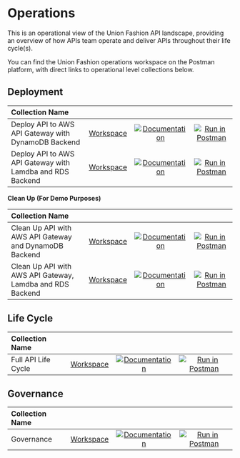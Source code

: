 # Operations
This is an operational view of the Union Fashion API landscape, providing an overview of how APIs team operate and deliver APIs throughout their life cycle(s).

You can find the Union Fashion operations workspace on the Postman platform, with direct links to operational level collections below.

## Deployment

| Collection Name | | | |
| :---         | :---       | :---:  | :---:  |
| Deploy API to AWS API Gateway with DynamoDB Backend | [Workspace](https://union-fashion.postman.co/collections/10394726-7b3a09ba-d302-425f-8ddc-5c075530c1df) | [![Documentation](https://kinlane-productions.s3.amazonaws.com/postman/postman-documentation-button.png)](https://documenter.getpostman.com/view/10394726/Szf6XTqp?version=latest) | [![Run in Postman](https://run.pstmn.io/button.svg)](https://app.getpostman.com/run-collection/2b87de2d53001e658663) |
| Deploy API to AWS API Gateway with Lamdba and RDS Backend | [Workspace](https://union-fashion.postman.co/collections/10394726-d717b77b-dc5d-474a-81ba-a39f0273c6bd) | [![Documentation](https://kinlane-productions.s3.amazonaws.com/postman/postman-documentation-button.png)](https://documenter.getpostman.com/view/10394726/Szf6X8Wd?version=latest) | [![Run in Postman](https://run.pstmn.io/button.svg)](https://app.getpostman.com/run-collection/f17f39e70ec132c85950) |

**Clean Up (For Demo Purposes)**

| Collection Name | | | |
| :---         | :---       | :---:  | :---:  |
| Clean Up API with AWS API Gateway and DynamoDB Backend | [Workspace](https://union-fashion.postman.co/collections/10394726-7b3a09ba-d302-425f-8ddc-5c075530c1df) | [![Documentation](https://kinlane-productions.s3.amazonaws.com/postman/postman-documentation-button.png)](https://documenter.getpostman.com/view/10394726/Szf82o3p?version=latest) | [![Run in Postman](https://run.pstmn.io/button.svg)](https://app.getpostman.com/run-collection/4b6b67d47abf18e4863c) |
| Clean Up API with AWS API Gateway, Lamdba and RDS Backend | [Workspace](https://union-fashion.postman.co/collections/10394726-d717b77b-dc5d-474a-81ba-a39f0273c6bd) | [![Documentation](https://kinlane-productions.s3.amazonaws.com/postman/postman-documentation-button.png)](https://documenter.getpostman.com/view/10394726/Szf6X8Wd?version=latest) | [![Run in Postman](https://run.pstmn.io/button.svg)](https://app.getpostman.com/run-collection/59c6c7c3457ddfdce64a) |

## Life Cycle

| Collection Name | | | |
| :---         | :---       | :---:  | :---:  |
| Full API Life Cycle | [Workspace](https://union-fashion.postman.co/collections/10394726-7b3a09ba-d302-425f-8ddc-5c075530c1df) | [![Documentation](https://kinlane-productions.s3.amazonaws.com/postman/postman-documentation-button.png)](https://documenter.getpostman.com/view/10394726/SzYbxGrc?version=latest) | [![Run in Postman](https://run.pstmn.io/button.svg)](https://app.getpostman.com/run-collection/b2ce1da56c01ec8694f2) |

## Governance

| Collection Name | | | |
| :---         | :---       | :---:  | :---:  |
| Governance | [Workspace](https://union-fashion.postman.co/collections/10394726-7b3a09ba-d302-425f-8ddc-5c075530c1df) | [![Documentation](https://kinlane-productions.s3.amazonaws.com/postman/postman-documentation-button.png)](Governance) | [![Run in Postman](https://run.pstmn.io/button.svg)](https://app.getpostman.com/run-collection/0bca11c2266487c46b39) |
